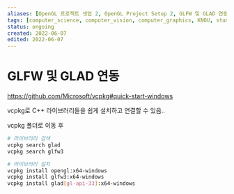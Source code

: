 ```yaml
---
aliases: [OpenGL 프로젝트 셋업 2, OpenGL Project Setup 2, GLFW 및 GLAD 연동, Setup using GLFW and GLAD]
tags: [computer_science, computer_vision, computer_graphics, KNOU, study, display, settings, example]
status: ongoing
created: 2022-06-07
edited: 2022-06-07
---
```


# GLFW 및 GLAD 연동

https://github.com/Microsoft/vcpkg#quick-start-windows

vcpkg로 C++ 라이브러리들을 쉽게 설치하고 연결할 수 있음..

vcpkg 폴더로 이동 후 

```bash
# 라이브러리 검색
vcpkg search glad
vcpkg search glfw3

# 라이브러리 설치
vcpkg install opengl:x64-windows
vcpkg install glfw3:x64-windows
vcpkg install glad[gl-api-33]:x64-windows
```